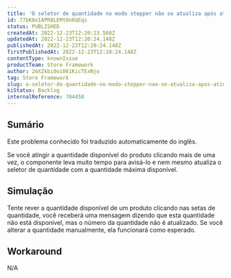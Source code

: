 ```yaml
---
title: 'O seletor de quantidade no modo stepper não se atualiza após atingir a qunatity máxima disponível'
id: 77bK8oIAPR8LEMtOn6QEqs
status: PUBLISHED
createdAt: 2022-12-23T12:20:23.568Z
updatedAt: 2022-12-23T12:20:24.148Z
publishedAt: 2022-12-23T12:20:24.148Z
firstPublishedAt: 2022-12-23T12:20:24.148Z
contentType: knownIssue
productTeam: Store Framework
author: 2mXZkbi0oi061KicTExNjo
tag: Store Framework
slug: o-seletor-de-quantidade-no-modo-stepper-nao-se-atualiza-apos-atingir-a-qunatity-maxima-disponivel
kiStatus: Backlog
internalReference: 704458
---
```


## Sumário

<div class="alert alert-info">
  <p>Este problema conhecido foi traduzido automaticamente do inglês.</p>
</div>


Se você atingir a quantidade disponível do produto clicando mais de uma vez, o componente leva muito tempo para avisá-lo e nem mesmo atualiza o seletor de quantidade com a quantidade máxima disponível.


##

## Simulação


Tente rever a quantidade disponível de um produto clicando nas setas de quantidade, você receberá uma mensagem dizendo que esta quantidade não está disponível, mas o número da quantidade não é atualizado. Se você alterar a quantidade manualmente, ela funcionará como esperado.


##

## Workaround



N/A

